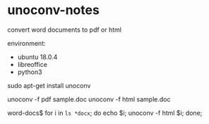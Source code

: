 # unoconv-notes

convert word documents to pdf or html


environment:
- ubuntu 18.0.4
- libreoffice
- python3

sudo apt-get install unoconv

unoconv -f pdf sample.doc
unoconv -f html sample.doc


word-docs$ for i in `ls *docx`; do echo $i; unoconv -f html $i; done;


